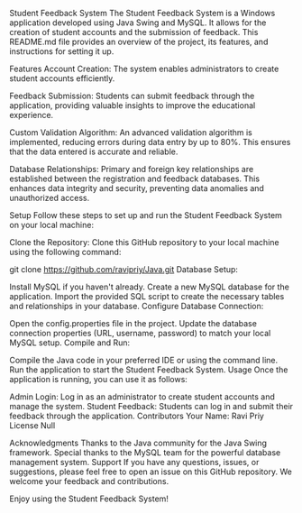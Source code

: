 Student Feedback System
The Student Feedback System is a Windows application developed using Java Swing and MySQL. It allows for the creation of student accounts and the submission of feedback. This README.md file provides an overview of the project, its features, and instructions for setting it up.

Features
Account Creation: The system enables administrators to create student accounts efficiently.

Feedback Submission: Students can submit feedback through the application, providing valuable insights to improve the educational experience.

Custom Validation Algorithm: An advanced validation algorithm is implemented, reducing errors during data entry by up to 80%. This ensures that the data entered is accurate and reliable.

Database Relationships: Primary and foreign key relationships are established between the registration and feedback databases. This enhances data integrity and security, preventing data anomalies and unauthorized access.

Setup
Follow these steps to set up and run the Student Feedback System on your local machine:

Clone the Repository: Clone this GitHub repository to your local machine using the following command:


git clone https://github.com/ravipriy/Java.git
Database Setup:

Install MySQL if you haven't already.
Create a new MySQL database for the application.
Import the provided SQL script to create the necessary tables and relationships in your database.
Configure Database Connection:

Open the config.properties file in the project.
Update the database connection properties (URL, username, password) to match your local MySQL setup.
Compile and Run:

Compile the Java code in your preferred IDE or using the command line.
Run the application to start the Student Feedback System.
Usage
Once the application is running, you can use it as follows:

Admin Login:
Log in as an administrator to create student accounts and manage the system.
Student Feedback:
Students can log in and submit their feedback through the application.
Contributors
Your Name: Ravi Priy
License
Null

Acknowledgments
Thanks to the Java community for the Java Swing framework.
Special thanks to the MySQL team for the powerful database management system.
Support
If you have any questions, issues, or suggestions, please feel free to open an issue on this GitHub repository. We welcome your feedback and contributions.

Enjoy using the Student Feedback System!